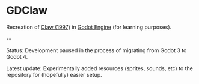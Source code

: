 # GDClaw

Recreation of [Claw (1997)](https://en.wikipedia.org/wiki/Claw_(video_game)) in [Godot Engine](https://godotengine.org/) (for learning purposes).

--

Status: Development paused in the process of migrating from Godot 3 to Godot 4.

Latest update: Experimentally added resources (sprites, sounds, etc) to the repository for (hopefully) easier setup.


